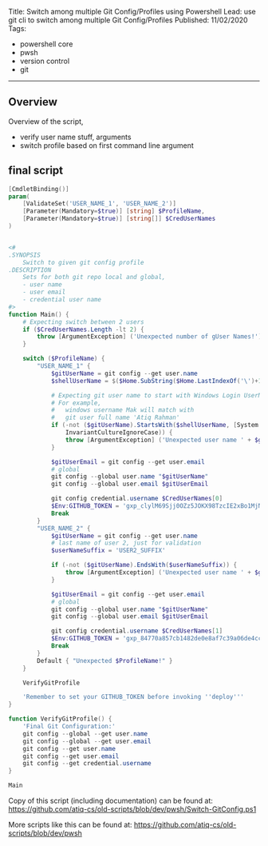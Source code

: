 Title: Switch among multiple Git Config/Profiles using Powershell
Lead: use git cli to switch among multiple Git Config/Profiles
Published: 11/02/2020
Tags:
  - powershell core
  - pwsh
  - version control
  - git
---

## Overview
Overview of the script,

- verify user name stuff, arguments
- switch profile based on first command line argument

## final script

```powershell
[CmdletBinding()]
param(
    [ValidateSet('USER_NAME_1', 'USER_NAME_2')]
    [Parameter(Mandatory=$true)] [string] $ProfileName,
    [Parameter(Mandatory=$true)] [string[]] $CredUserNames
)


<#
.SYNOPSIS
    Switch to given git config profile
.DESCRIPTION
    Sets for both git repo local and global,
    - user name
    - user email
    - credential user name
#>
function Main() {
    # Expecting switch between 2 users
    if ($CredUserNames.Length -lt 2) {
        throw [ArgumentException] ('Unexpected number of gUser Names!')
    }

    switch ($ProfileName) {
        "USER_NAME_1" {
            $gitUserName = git config --get user.name
            $shellUserName = $($Home.SubString($Home.LastIndexOf('\')+1))

            # Expecting git user name to start with Windows Login UserName
            # For example,
            #   windows username Mak will match with
            #   git user full name 'Atiq Rahman'
            if (-not ($gitUserName).StartsWith($shellUserName, [System.StringComparison]::`
                InvariantCultureIgnoreCase)) {
                throw [ArgumentException] ('Unexpected user name ' + $gitUserName + '!')
            }

            $gitUserEmail = git config --get user.email
            # global
            git config --global user.name "$gitUserName"
            git config --global user.email $gitUserEmail

            git config credential.username $CredUserNames[0]
            $Env:GITHUB_TOKEN = 'gxp_clylM69Sjj0OZz5JOKX98TzcIE2xBo1MjNTO'
            Break
        }
        "USER_NAME_2" {
            $gitUserName = git config --get user.name
            # last name of user 2, just for validation
            $userNameSuffix = 'USER2_SUFFIX'

            if (-not ($gitUserName).EndsWith($userNameSuffix)) {
                throw [ArgumentException] ('Unexpected user name ' + $gitUserName + '!')
            }

            $gitUserEmail = git config --get user.email
            # global
            git config --global user.name "$gitUserName"
            git config --global user.email $gitUserEmail

            git config credential.username $CredUserNames[1]
            $Env:GITHUB_TOKEN = 'gxp_84770a857cb1482de0e8af7c39a06de4ccf001eeb'
            Break
        }
        Default { "Unexpected $ProfileName!" }
    }

    VerifyGitProfile

    'Remember to set your GITHUB_TOKEN before invoking ''deploy'''
}

function VerifyGitProfile() {
    'Final Git Configuration:'
    git config --global --get user.name
    git config --global --get user.email
    git config --get user.name
    git config --get user.email
    git config --get credential.username
}

Main
```

Copy of this script (including documentation) can be found at:
https://github.com/atiq-cs/old-scripts/blob/dev/pwsh/Switch-GitConfig.ps1

More scripts like this can be found at:
https://github.com/atiq-cs/old-scripts/blob/dev/pwsh
